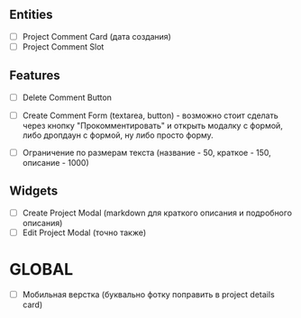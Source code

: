 ## Entities

- [ ] Project Comment Card (дата создания)
- [ ] Project Comment Slot

## Features

- [ ] Delete Comment Button
- [ ] Create Comment Form (textarea, button) - возможно стоит сделать через кнопку "Прокомментировать" и открыть модалку с формой, либо дропдаун с формой, ну либо просто форму.

- [ ] Ограничение по размерам текста (название - 50, краткое - 150, описание - 1000)


## Widgets
- [ ] Create Project Modal (markdown для краткого описания и подробного описания)
- [ ] Edit Project Modal (точно также)

# GLOBAL
- [ ] Мобильная верстка (буквально фотку поправить в project details card)